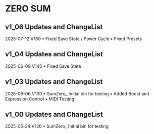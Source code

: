# ZERO SUM

## v1_06 Updates and ChangeList

2025-07-12 V160
• Fixed Save State / Power Cycle
• Fixed Presets


## v1_04 Updates and ChangeList

2025-06-09 V140
• Fixed Save State


## v1_03 Updates and ChangeList

2025-06-06 V130
• SumZero_ Initial bin for testing 
• Added Boost and Expression Control
• MIDI Testing


## v1_00 Updates and ChangeList

2025-05-24 V120
• SumZero_ Initial bin for testing

